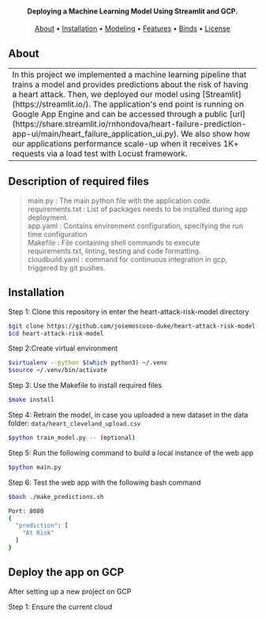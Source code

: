 <h4 align="center">Deploying a Machine Learning Model Using Streamlit and GCP.</h4>

<p align="center">
  <a href="#about">About</a> •
  <a href="#installation">Installation</a> •
  <a href="#modelling">Modeling</a> •
  <a href="#features">Features</a> •
  <a href="#binds">Binds</a> •
  <a href="#license">License</a>
</p>

## About

<table>
<tr>
<td>
In this project we implemented a machine learning pipeline that trains a model and provides predictions about the risk of having a heart attack. Then, we deployed our model using [Streamlit](https://streamlit.io/). The application's end point is running on Google App Engine and can be accessed through a public [url](https://share.streamlit.io/rnhondova/heart-failure-prediction-app-ui/main/heart_failure_application_ui.py). We also show how our applications performance scale-up when it receives 1K+ requests via a load test with Locust framework.

</td>
</tr>
</table>

## Description of required files

> main.py : The main python file with the application code.   
> requirements.txt : List of packages needs to be installed during app deployment.   
> app.yaml : Contains environment configuration, specifying the run time configuration  
> Makefile : File containing shell commands to execute requirements.txt, linting, testing and code formatting.     
> cloudbuild.yaml : command for continuous integration in gcp, triggered by git pushes.

## Installation

Step 1: Clone this repository in enter the heart-attack-risk-model directory

```bash
$git clone https://github.com/josemoscoso-duke/heart-attack-risk-model
$cd heart-attack-risk-model
```

Step 2:Create virtual environment

```bash
$virtualenv --python $(which python3) ~/.venv
$source ~/.venv/bin/activate
```

Step 3: Use the Makefile to install required files

```bash
$make install
```

Step 4: Retrain the model, in case you uploaded a new dataset in the data folder:
```data/heart_cleveland_upload.csv```

```bash
$python train_model.py -- (optional)
```

Step 5: Run the following command to build a local instance of the web app

```bash
$python main.py
```

Step 6: Test the web app with the following bash command

```bash
$bash ./make_predictions.sh

Port: 8080
{
  "prediction": [
    "At Risk"
  ]
}
```

## Deploy the app on GCP

After setting up a new project on GCP  

Step 1: Ensure the current cloud 
